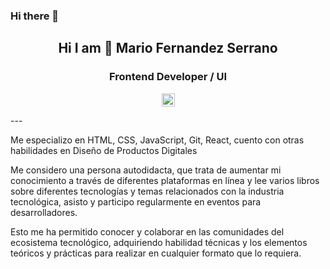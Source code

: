 ### Hi there 👋

<h2 align="center"> Hi I am 👋 Mario Fernandez Serrano</h2>
<h3 align="center">Frontend Developer / UI</h3>

<p align="center">
  <a href="https://twitter.com/mariuscaribe">
  <img align="center" alt="Mario Fernandez | Twitter" width="21px" src="https://raw.githubusercontent.com/anuraghazra/anuraghazra/master/assets/twitter.svg" />
</a>
</p>
---

Me especializo en HTML, CSS, JavaScript, Git, React, cuento con otras habilidades en Diseño de Productos Digitales 

Me considero una persona autodidacta, que trata de aumentar mi conocimiento a través de diferentes plataformas en línea y lee varios libros sobre diferentes tecnologías y temas relacionados con la industria tecnológica, asisto y participo regularmente en eventos para desarrolladores.

Esto me ha permitido conocer y colaborar en las comunidades del ecosistema tecnológico,
adquiriendo habilidad técnicas y los elementos teóricos y prácticas para realizar en cualquier formato que lo requiera.

<!--
**mariuscaribe/mariuscaribe** is a ✨ _special_ ✨ repository because its `README.md` (this file) appears on your GitHub profile.

Here are some ideas to get you started:

- 🔭 I’m currently working on ...
- 🌱 I’m currently learning ...
- 👯 I’m looking to collaborate on ...
- 🤔 I’m looking for help with ...
- 💬 Ask me about ...
- 📫 How to reach me: ...
- 😄 Pronouns: ...
- ⚡ Fun fact: ...
-->
